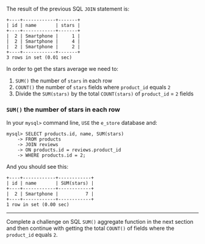 The result of the previous SQL `JOIN` statement is: 

```
+----+------------+-------+
| id | name       | stars |
+----+------------+-------+
|  2 | Smartphone |     1 |
|  2 | Smartphone |     4 |
|  2 | Smartphone |     2 |
+----+------------+-------+
3 rows in set (0.01 sec)
```

In order to get the stars average we need to: 

1. `SUM()` the number of `stars` in each row
2. `COUNT()` the number of `stars` fields where `product_id` equals `2`
3. Divide the `SUM(stars)` by the total `COUNT(stars)` of `product_id` = `2` fields 

### `SUM()` the number of stars in each row 

In your `mysql>` command line, `USE` the `e_store` database and: 

```
mysql> SELECT products.id, name, SUM(stars) 
    -> FROM products 
    -> JOIN reviews 
    -> ON products.id = reviews.product_id 
    -> WHERE products.id = 2;
```

And you should see this:

```
+----+------------+------------+
| id | name       | SUM(stars) |
+----+------------+------------+
|  2 | Smartphone |          7 |
+----+------------+------------+
1 row in set (0.00 sec)
```

---
Complete a challenge on SQL `SUM()` aggregate function in the next section and then continue with getting the total `COUNT()` of fields where the `product_id` equals `2`.